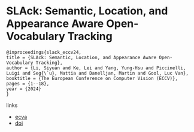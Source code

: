 # SLAck: Semantic, Location, and Appearance Aware Open-Vocabulary Tracking

```
@inproceedings{slack_eccv24,
title = {SLAck: Semantic, Location, and Appearance Aware Open-Vocabulary Tracking},
author = {Li, Siyuan and Ke, Lei and Yang, Yung-Hsu and Piccinelli, Luigi and Seg{\`u}, Mattia and Danelljan, Martin and Gool, Luc Van},
booktitle = {The European Conference on Computer Vision (ECCV)},
pages = {1--18},
year = {2024}
}
```

links
- [ecva](https://www.ecva.net/papers/eccv_2024/papers_ECCV/html/3832_ECCV_2024_paper.php)
- [doi](https://link.springer.com/chapter/10.1007/978-3-031-73383-3_1)
